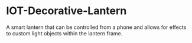 # IOT-Decorative-Lantern
A smart lantern that can be controlled from a phone and allows for effects to custom light objects within the lantern frame.
